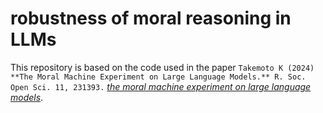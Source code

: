 # robustness of moral reasoning in LLMs

This repository is based on the code used in the paper `Takemoto K (2024) **The Moral Machine Experiment on Large Language Models.** R. Soc. Open Sci. 11, 231393.` [*the moral machine experiment on large language models*](https://doi.org/10.1098/rsos.231393).
